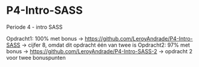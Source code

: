 # P4-Intro-SASS
Periode 4 - intro SASS

Opdracht1: 100% met bonus -> https://github.com/LeroyAndrade/P4-Intro-SASS -> cijfer 8, omdat dit opdracht één van twee is
Opdracht2: 97% met bonus -> https://github.com/LeroyAndrade/P4-Intro-SASS-2 -> opdracht 2 voor twee bonuspunten 
